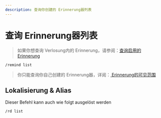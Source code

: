 ```yaml
---
description: 查询你创建的 Erinnerung器列表
---
```


# 查询 Erinnerung器列表

> 如果你想查询 Verlosung内的 Erinnerung，请参阅：[查询启用的 Erinnerung](../roll/remind.md)

```
/remind list
```

> 你只能查询你自己创建的 Erinnerung器，详阅：[ Erinnerung的可见范围](overview.md#ti-xing-de-ke-jian-fan-wei)

## Lokalisierung & Alias

Dieser Befehl kann auch wie folgt ausgelöst werden

```
/rd list
```
